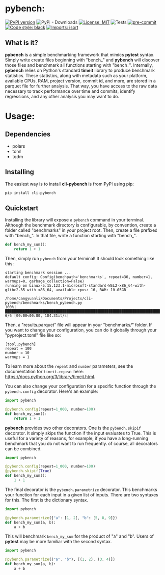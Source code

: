 # pybench:
[![PyPI version](https://badge.fury.io/py/cli-pybench.svg)](https://badge.fury.io/py/cli-pybench)
![PyPI - Downloads](https://img.shields.io/pypi/dm/cli-pybench)
[![License: MIT](https://img.shields.io/badge/License-MIT-yellow.svg)](https://opensource.org/licenses/MIT)
![Tests](https://github.com/CangyuanLi/cli-pybench/actions/workflows/tests.yml/badge.svg)
[![pre-commit](https://img.shields.io/badge/pre--commit-enabled-brightgreen?logo=pre-commit&logoColor=white)](https://github.com/pre-commit/pre-commit)
[![Code style: black](https://img.shields.io/badge/code%20style-black-000000.svg)](https://github.com/psf/black)
[![Imports: isort](https://img.shields.io/badge/%20imports-isort-%231674b1?style=flat&labelColor=ef8336)](https://pycqa.github.io/isort/)

## What is it?

**pybench** is a simple benchmarking framework that mimics **pytest** syntax. Simply write create files beginning with "bench_" and **pybench** will discover those files and benchmark all functions starting with "bench_". Internally, **pybench** relies on Python's standard **timeit** library to produce benchmark statistics. These statistics, along with metadata such as your platform, available CPUs, RAM, project version, commit id, and more, are stored in a parquet file for further analysis. That way, you have access to the raw data necessary to track performance over time and commits, identify regressions, and any other analysis you may want to do.

# Usage:

## Dependencies

- polars
- toml
- tqdm

## Installing

The easiest way is to install **cli-pybench** is from PyPI using pip:

```sh
pip install cli-pybench
```

## Quickstart

Installing the library will expose a `pybench` command in your terminal. Although the benchmark directory is configurable, by convention, create a folder called "benchmarks" in your project root. Then, create a file prefixed with "bench_". In that file, write a function starting with "bench_".

```python
def bench_my_sum():
    return 1 + 1
```

Then, simply run `pybench` from your terminal! It should look something like this:

```
starting benchmark session ...
default config: Config(benchpath='benchmarks', repeat=30, number=1, warmups=0, garbage_collection=False)
running on Linux-5.15.123.1-microsoft-standard-WSL2-x86_64-with-glibc2.35 with x86_64, available cpus: 16, RAM: 10.05GB

/home/cangyuanli/Documents/Projects/cli-pybench/benchmarks/bench_pybench.py
100%|██████████████████████████████████████████████████████████████████████████████████████████████████| 6/6 [00:00<00:00, 184.31it/s]
```

Then, a "results.parquet" file will appear in your "benchmarks/" folder. If you want to change your configuration, you can do it globally through your "pyproject.toml" file like so:

```
[tool.pybench]
repeat = 100
number = 10
warmups = 1
```

To learn more about the `repeat` and `number` parameters, see the documentation for `timeit.repeat` here: https://docs.python.org/3/library/timeit.html.

You can also change your configuration for a specific function through the `pybench.config` decorator. Here's an example:

```python
import pybench

@pybench.config(repeat=1_000, number=100)
def bench_my_sum():
    return 1 + 1
```

**pybench** provides two other decorators. One is the `pybench.skipif` decorator. It simply skips the function if the input evaluates to True. This is useful for a variety of reasons, for example, if you have a long-running benchmark that you do not want to run frequently. of course, all decorators can be combined.

```python
import pybench

@pybench.config(repeat=1_000, number=100)
@pybench.skipif(True)
def bench_my_sum():
    1 + 1
```

The final decorator is the `pybench.parametrize` decorator. This benchmarks your function for each input in a given list of inputs. There are two syntaxes for this. The first is the dictionary syntax.

```python
import pybench

@pybench.parametrize({"a": [1, 2], "b": [5, 8, 9]})
def bench_my_sum(a, b):
    a + b
```

This will benchmark `bench_my_sum` for the product of "a" and "b". Users of **pytest** may be more familiar with the second syntax.

```python
import pybench

@pybench.parametrize(("a", "b"), [(1, 2), (3, 4)])
def bench_my_sum(a, b):
    a + b
```
